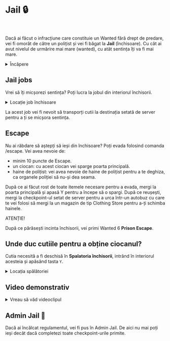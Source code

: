 

# Jail 🔒
<br><br>
Dacă ai făcut o infracțiune care constituie un Wanted fără drept de predare, vei fi omorât de către un polițist și vei fi băgat la **Jail** (închisoare). Cu cât ai avut nivelul de urmărire mai mare (wanted), cu atât sentința îți va fi mai mare.

<details class="details custom-block">
    <summary>Încăpere</summary>
   <p><img src="https://i.imgur.com/uV4a2Ie.png" alt="jail"></p>
</details>

## Jail jobs
Vrei să îți micșorezi sentința? Poți lucra la jobul din interiorul închisorii.

<details class="details custom-block">
    <summary>Locație job închisoare</summary>
    <p><img src="https://i.imgur.com/KKyoovP.png" alt="jail"></p>
</details>

La acest job vei fi nevoit să transporți cutii la destinația setată de server pentru a ți se micșora sentința.

## Escape
Nu ai răbdare să aștepți să ieși din închisoare? Poți evada folosind comanda /escape. 
Vei avea nevoie de:
- minim 10 puncte de Escape.
- un ciocan: cu acest ciocan vei sparge poarta principală.
- haine de polițist: vei avea nevoie de haine de polițist pentru a te deghiza, ca organele poliției să nu-și dea seama.

După ce ai făcut rost de toate itemele necesare pentru a evada, mergi la poarta principală și apasă Y pentru a începe să o spargi. După ce reușești, mergi la checkpoint-ul setat de server pentru a urca într-un autobuz cu care te vei folosi să mergi la un magazin de tip Clothing Store pentru a-ți schimba hainele.

<div class="danger-container">
    <p class="title">ATENȚIE!</p>
    <p class="description">După ce părăsești incinta închisorii, vei primi Wanted 6 <b>Prison Escape</b>.</p>
</div>

## Unde duc cutiile pentru a obține ciocanul?

Cutia necesită a fi deschisă în **Spalatoria închisorii**, intrând în interiorul acesteia și apăsând tasta `Y`.

<details class="details custom-block">
    <summary>Locația spălătoriei</summary>
    <p><img src="https://i.imgur.com/YGMtDte.png" alt="jail"></p>
</details>

## Video demonstrativ 
<details class="details custom-block">
<summary>Vreau să văd videoclipul</summary><br>
<iframe src="https://www.youtube-nocookie.com/embed/rHHQHqDXA50?si=u5DvQ2isc2sazcIQ&amp;controls=1&amp;rel=0&amp;modestbranding=1&amp;disablekb=1&amp;showinfo=0" 
      width="610" height="480" frameborder="0"  sandbox="allow-scripts allow-same-origin allow-presentation">
</iframe>
</details>

## Admin Jail 🔐
Dacă ai încălcat regulamentul, vei fi pus în Admin Jail. De aici nu mai poți ieși decât dacă completezi toate checkpoint-urile primite.
